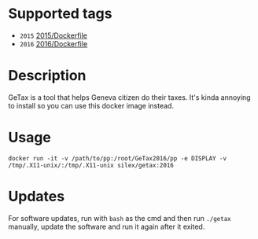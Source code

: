 # Supported tags

- `2015` [2015/Dockerfile](https://github.com/silex/docker-getax/blob/master/2015/Dockerfile)
- `2016` [2016/Dockerfile](https://github.com/silex/docker-getax/blob/master/2016/Dockerfile)

# Description

GeTax is a tool that helps Geneva citizen do their taxes. It's kinda
annoying to install so you can use this docker image instead.

# Usage

`docker run -it -v /path/to/pp:/root/GeTax2016/pp -e DISPLAY -v /tmp/.X11-unix/:/tmp/.X11-unix silex/getax:2016`

# Updates

For software updates, run with `bash` as the cmd and then run `./getax` manually,
update the software and run it again after it exited.
